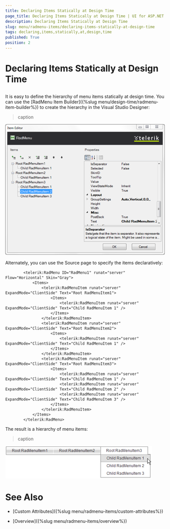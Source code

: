 ```yaml
---
title: Declaring Items Statically at Design Time
page_title: Declaring Items Statically at Design Time | UI for ASP.NET AJAX Documentation
description: Declaring Items Statically at Design Time
slug: menu/radmenu-items/declaring-items-statically-at-design-time
tags: declaring,items,statically,at,design,time
published: True
position: 2
---
```


# Declaring Items Statically at Design Time



## 

It is easy to define the hierarchy of menu items statically at design time. You can use the [RadMenu Item Builder]({%slug menu/design-time/radmenu-item-builder%}) to create the hierarchy in the Visual Studio Designer:
>caption 

![Sample RadMenu](images/menu_samplemenu.png)

Alternately, you can use the Source page to specify the items declaratively:

````ASPNET
	    <telerik:RadMenu ID="RadMenu1" runat="server" Flow="Horizontal" Skin="Gray">
	        <Items>
	            <telerik:RadMenuItem runat="server" ExpandMode="ClientSide" Text="Root RadMenuItem1">
	                <Items>
	                    <telerik:RadMenuItem runat="server" ExpandMode="ClientSide" Text="Child RadMenuItem 1" />
	                </Items>
	            </telerik:RadMenuItem>
	            <telerik:RadMenuItem runat="server" ExpandMode="ClientSide" Text="Root RadMenuItem2">
	                <Items>
	                    <telerik:RadMenuItem runat="server" ExpandMode="ClientSide" Text="Child RadMenuItem 1" />
	                </Items>
	            </telerik:RadMenuItem>
	            <telerik:RadMenuItem runat="server" ExpandMode="ClientSide" Text="Root RadMenuItem3">
	                <Items>
	                    <telerik:RadMenuItem runat="server" ExpandMode="ClientSide" Text="Child RadMenuItem 1" />
	                    <telerik:RadMenuItem runat="server" ExpandMode="ClientSide" Text="Child RadMenuItem 2" />
	                    <telerik:RadMenuItem runat="server" ExpandMode="ClientSide" Text="Child RadMenuItem 3" />
	                </Items>
	            </telerik:RadMenuItem>
	        </Items>
	    </telerik:RadMenu>
````



The result is a hierarchy of menu items:


>caption 

![RadMenu Hierarchy of Items](images/menu_hierarchyofitems.png)

# See Also

 * [Custom Attributes]({%slug menu/radmenu-items/custom-attributes%})

 * [Overview]({%slug menu/radmenu-items/overview%})
